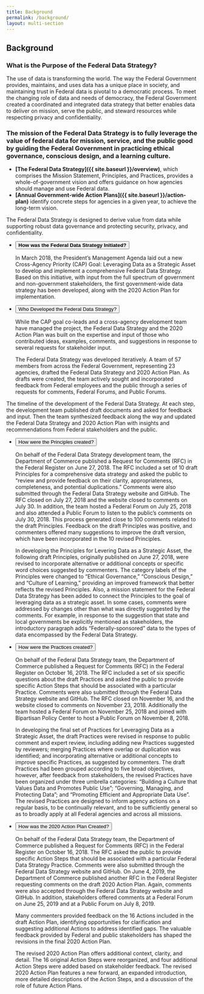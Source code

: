 ```yaml
---
title: Background
permalink: /background/
layout: multi-section
---
```


<section class="usa-section">
<div class="usa-grid" markdown="1">

## Background

### What is the Purpose of the Federal Data Strategy?

The use of data is transforming the world. The way the Federal Government provides, maintains, and uses data has a unique place in society, and maintaining trust in Federal data is pivotal to a democratic process. To meet the changing role of data and needs of democracy, the Federal Government created a coordinated and integrated data strategy that better enables data to deliver on mission, serve the public, and steward resources while respecting privacy and confidentiality.

### The mission of the Federal Data Strategy is to fully leverage the value of federal data for mission, service, and the public good by guiding the Federal Government in practicing ethical governance, conscious design, and a learning culture.
* **[The Federal Data Strategy]({{ site.baseurl }}/overview)**, which comprises the Mission Statement, Principles, and Practices, provides a whole-of-government vision and offers guidance on how agencies should manage and use Federal data.
* **[Annual Government-wide Action Plans]({{ site.baseurl }}/action-plan)** identify concrete steps for agencies in a given year, to achieve the long-term vision.

The Federal Data Strategy is designed to derive value from data while supporting robust data governance and protecting security, privacy, and confidentiality. 


<div class="usa-grid">
<div class="usa-width-one-whole">
<ul class="usa-accordion-bordered usa-width-one-whole overview-principles">
  <li>
    <button class="usa-accordion-button overview-principles-head" aria-expanded="false" aria-controls="a-a0"><strong>How was the Federal Data Strategy Initiated?</strong></button>
    <div id="a-a0" class="usa-accordion-content">
		<p>In March 2018, the President’s Management Agenda laid out a new Cross-Agency Priority (CAP) Goal: Leveraging Data as a Strategic Asset to develop and implement a comprehensive Federal Data Strategy.  Based on this initiative, with input from the full spectrum of government and non-government stakeholders, the first government-wide data strategy has been developed, along with the 2020 Action Plan for implementation.</p>
    </div>
  </li>
</ul>
</div>
</div>

<div class="usa-grid">
<div class="usa-width-one-whole">
<ul class="usa-accordion-bordered usa-width-one-whole">
  <li>
    <button class="usa-accordion-button" aria-expanded="false" aria-controls="a-a1">Who Developed the Federal Data Strategy?</button>
    <div id="a-a1" class="usa-accordion-content">
		<p>While the CAP goal co-leads and a cross-agency development team have managed the project, the Federal Data Strategy and the 2020 Action Plan was built on the expertise and input of those who contributed ideas, examples, comments, and suggestions in response to several requests for stakeholder input.</p>
		<p>The Federal Data Strategy was developed iteratively. A team of 57 members from across the Federal Government, representing 23 agencies, drafted the Federal Data Strategy and 2020 Action Plan. As drafts were created, the team actively sought and incorporated feedback from Federal employees and the public through a series of requests for comments, Federal Forums, and Public Forums.</p>
    </div>
  </li>
</ul>
</div>
</div>


</div>
</section>

<section class="usa-hero timeline">
<div class="usa-grid">

</div>
</section>

<section class="usa-section">
<div class="usa-grid" markdown="1">

The timeline of the development of the Federal Data Strategy. At each step, the development team published draft documents and asked for feedback and input. Then the team synthesized feedback along the way and updated the Federal Data Strategy and 2020 Action Plan with insights and recommendations from Federal stakeholders and the public.


<div class="usa-grid">
<div class="usa-width-one-whole">
<ul class="usa-accordion-bordered usa-width-one-whole overview-governing-managing-protecting-head">
  <li>
    <button class="usa-accordion-button" aria-expanded="false" aria-controls="b-a1">How were the Principles created?</button>
    <div id="b-a1" class="usa-accordion-content">
		<p>On behalf of the Federal Data Strategy development team, the Department of Commerce published a Request for Comments (RFC) in the Federal Register on June 27, 2018. The RFC included a set of 10 draft Principles for a comprehensive data strategy and asked the public to “review and provide feedback on their clarity, appropriateness, completeness, and potential duplications.” Comments were also submitted through the Federal Data Strategy website and GitHub. The RFC closed on July 27, 2018 and the website closed to comments on July 30. In addition, the team hosted a Federal Forum on July 25, 2018 and also attended a Public Forum to listen to the public’s comments on July 30, 2018. This process generated close to 100 comments related to the draft Principles. Feedback on the draft Principles was positive, and commenters offered many suggestions to improve the draft version, which have been incorporated in the 10 revised Principles.</p>
		<p>In developing the Principles for Levering Data as a Strategic Asset, the following draft Principles, originally published on June 27, 2018, were revised to incorporate alternative or additional concepts or specific word choices suggested by commenters. The category labels of the Principles were changed to “Ethical Governance,” “Conscious Design,” and “Culture of Learning,” providing an improved framework that better reflects the revised Principles. Also, a mission statement for the Federal Data Strategy has been added to connect the Principles to the goal of leveraging data as a strategic asset. In some cases, comments were addressed by changes other than what was directly suggested by the comments. For example, in response to the suggestion that state and local governments be explicitly mentioned as stakeholders, the introductory paragraph adds “Federally-sponsored” data to the types of data encompassed by the Federal Data Strategy.</p>
    </div>
  </li>
</ul>
</div>
</div>

<div class="usa-grid">
<div class="usa-width-one-whole">
<ul class="usa-accordion-bordered usa-width-one-whole overview-promoting-efficient-head">
  <li>
    <button class="usa-accordion-button" aria-expanded="false" aria-controls="c-a1">How were the Practices created?</button>
    <div id="c-a1" class="usa-accordion-content">
		<p>On behalf of the Federal Data Strategy team, the Department of Commerce published a Request for Comments (RFC) in the Federal Register on October 16, 2018. The RFC included a set of six specific questions about the draft Practices and asked the public to provide specific Action Steps that should be associated with a particular Practice. Comments were also submitted through the Federal Data Strategy website and GitHub. The RFC closed on November 16, and the website closed to comments on November 23, 2018. Additionally the team hosted a Federal Forum on November 25, 2018 and joined with Bipartisan Policy Center to host a Public Forum on November 8, 2018.</p>
		<p>In developing the final set of Practices for Leveraging Data as a Strategic Asset, the draft Practices were revised in response to public comment and expert review, including adding new Practices suggested by reviewers; merging Practices where overlap or duplication was identified; and incorporating alternative or additional concepts to improve specific Practices, as suggested by commenters. The draft Practices had been grouped according to five broad objectives, however, after feedback from stakeholders, the revised Practices have been organized under three umbrella categories: “Building a Culture that Values Data and Promotes Public Use”; “Governing, Managing, and Protecting Data”; and “Promoting Efficient and Appropriate Data Use”. The revised Practices are designed to inform agency actions on a regular basis, to be continually relevant, and to be sufficiently general so as to broadly apply at all Federal agencies and across all missions.</p>
    </div>
  </li>
</ul>
</div>
</div>
	
<div class="usa-grid">
<div class="usa-width-one-whole">
<ul class="usa-accordion-bordered usa-width-one-whole overview-promoting-efficient-head">
  <li>
    <button class="usa-accordion-button" aria-expanded="false" aria-controls="d-a1">How was the 2020 Action Plan Created?</button>
    <div id="d-a1" class="usa-accordion-content">
		<p>On behalf of the Federal Data Strategy team, the Department of Commerce published a Request for Comments (RFC) in the Federal Register on October 16, 2018. The RFC asked the public to provide specific Action Steps that should be associated with a particular Federal Data Strategy Practice. Comments were also submitted through the Federal Data Strategy website and GitHub. On June 4, 2019, the Department of Commerce published another RFC in the Federal Register requesting comments on the draft 2020 Action Plan. Again, comments were also accepted through the Federal Data Strategy website and GitHub. In addition, stakeholders offered comments at a Federal Forum on June 25, 2019  and at a Public Forum on July 8, 2019.</p>
		<p>Many commenters provided feedback on the 16 Actions included in the draft Action Plan, identifying opportunities for clarification and suggesting additional Actions to address identified gaps. The valuable feedback provided by Federal and public stakeholders has shaped the revisions in the final 2020 Action Plan.</p>
		<p>The revised 2020 Action Plan offers additional context, clarity, and detail. The 16 original Action Steps were reorganized, and four additional Action Steps were added based on stakeholder feedback. The revised 2020 Action Plan features a new forward, an expanded introduction, more detailed descriptions of the Action Steps, and a discussion of the role of future Action Plans.</p>
	</div>
  </li>
</ul>
</div>
</div>


</div>
</section>
